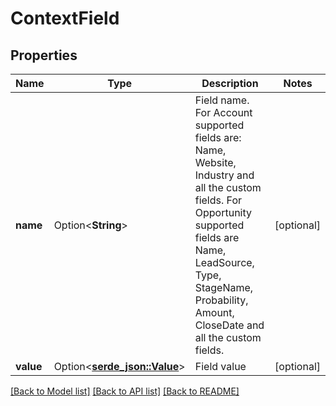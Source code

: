 # ContextField

## Properties

Name | Type | Description | Notes
------------ | ------------- | ------------- | -------------
**name** | Option<**String**> | Field name. For Account supported fields are: Name, Website, Industry and all the custom fields. For Opportunity supported fields are Name, LeadSource, Type, StageName, Probability, Amount, CloseDate and all the custom fields. | [optional]
**value** | Option<[**serde_json::Value**](.md)> | Field value | [optional]

[[Back to Model list]](../README.md#documentation-for-models) [[Back to API list]](../README.md#documentation-for-api-endpoints) [[Back to README]](../README.md)


